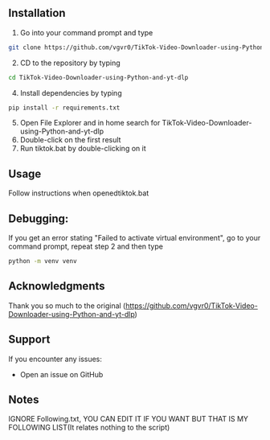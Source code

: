 ## Installation 
1. Go into your command prompt and type
  ```bash
git clone https://github.com/vgvr0/TikTok-Video-Downloader-using-Python-and-yt-dlp
```
2. CD to the repository by typing
```bash
cd TikTok-Video-Downloader-using-Python-and-yt-dlp
```
4. Install dependencies by typing
```bash
pip install -r requirements.txt
```
5. Open File Explorer and in home search for TikTok-Video-Downloader-using-Python-and-yt-dlp
6. Double-click on the first result
7. Run tiktok.bat by double-clicking on it
## Usage 
 Follow instructions when openedtiktok.bat


 ## Debugging:
 If you get an error stating "Failed to activate virtual environment", go to your command prompt, repeat step 2 and then type 
 ```bash
 python -m venv venv
```
## Acknowledgments
Thank you so much to the original (https://github.com/vgvr0/TikTok-Video-Downloader-using-Python-and-yt-dlp)
##  Support
If you encounter any issues:
- Open an issue on GitHub
 ## Notes
 IGNORE Following.txt, YOU CAN EDIT IT IF YOU WANT BUT THAT IS MY FOLLOWING LIST(It relates nothing to the script)
